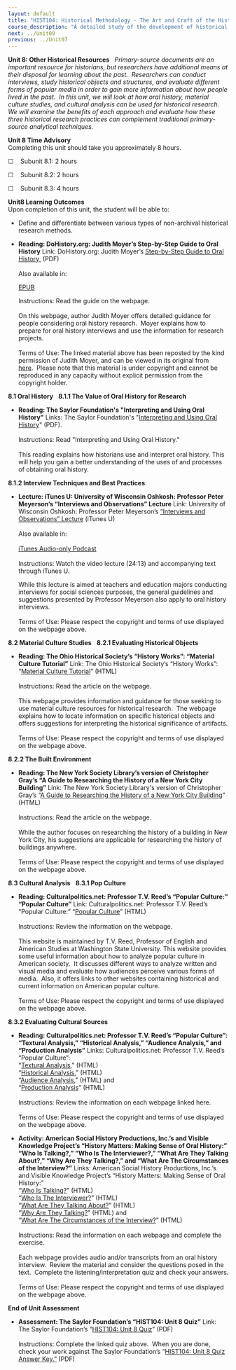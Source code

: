 ```yaml
---
layout: default
title: "HIST104: Historical Methodology - The Art and Craft of the Historian"
course_description: "A detailed study of the development of historical study as a distinct pursuit, focusing on historical research methods and the latest resources available to historians."
next: ../Unit09
previous: ../Unit07
---
```

**Unit 8: Other Historical Resources** <span id="8"></span> 
*<span>Primary-source documents are an important resource for
historians, but researchers have additional means at their disposal for
learning about the past.  Researchers can conduct interviews, study
historical objects and structures, and evaluate different forms of
popular media in order to gain more information about how people lived
in the past.  In this unit, we will look at how oral history, material
culture studies, and cultural analysis can be used for historical
research.  We will examine the benefits of each approach and evaluate
how these three historical research practices can complement traditional
primary-source analytical techniques.</span>*

**Unit 8 Time Advisory**  
Completing this unit should take you approximately 8 hours.  
  
 ☐    Subunit 8.1: 2 hours  
  
 ☐    Subunit 8.2: 2 hours  
  
 ☐    Subunit 8.3: 4 hours

**Unit8 Learning Outcomes**  
Upon completion of this unit, the student will be able to:  
-   Define and differentiate between various types of non-archival
    historical research methods.

-   **Reading: DoHistory.org: Judith Moyer’s Step-by-Step Guide to Oral
    History**
    Link: DoHistory.org: Judith Moyer’s [Step-by-Step Guide to Oral
    History ](http://www.saylor.org/site/wp-content/uploads/2011/08/HIST104-8.pdf) (PDF)  
        
     Also available in:  

    [EPUB](http://www.saylor.org/site/wp-content/uploads/2011/08/HIST104-8-Judith-Moyer.epub)  
      
     Instructions: Read the guide on the webpage.  
        
     On this webpage, author Judith Moyer offers detailed guidance for
    people considering oral history research.  Moyer explains how to
    prepare for oral history interviews and use the information for
    research projects.  
        
     Terms of Use: The linked material above has been reposted by the
    kind permission of Judith Moyer, and can be viewed in its original
    from
    [here](http://dohistory.org/on_your_own/toolkit/oralHistory.html).  Please
    note that this material is under copyright and cannot be reproduced
    in any capacity without explicit permission from the copyright
    holder. 

**8.1 Oral History** <span id="8.1"></span> 
**8.1.1 The Value of Oral History for Research** <span
id="8.1.1"></span> 
-   **Reading: The Saylor Foundation's "Interpreting and Using Oral
    History"**
    Links: The Saylor Foundation's "[Interpreting and Using Oral
    History](http://www.saylor.org/site/wp-content/uploads/2012/07/HIST104-8.1.1-Oral-History-FINAL.pdf)"
    (PDF).  
        
     Instructions: Read "Interpreting and Using Oral History."  
        
     This reading explains how historians use and interpret oral
    history. This will help you gain a better understanding of the uses
    of and processes of obtaining oral history.

**8.1.2 Interview Techniques and Best Practices** <span
id="8.1.2"></span> 
-   **Lecture: iTunes U: University of Wisconsin Oshkosh: Professor
    Peter Meyerson’s “Interviews and Observations” Lecture**
    Link: University of Wisconsin Oshkosh: Professor Peter Meyerson’s
    [“Interviews and Observations”
    Lecture](http://deimos3.apple.com/WebObjects/Core.woa/Browse/uwosh.edu.1447321294.01447321299.1892810775?i=1592260554) (iTunes
    U)  
        
     Also available in:  
        
     [iTunes Audio-only
    Podcast](http://deimos3.apple.com/WebObjects/Core.woa/Browse/uwosh.edu.1447321294.01903846285.1901341654?i=1286366417 "Audio-only Podcast")  
        
     Instructions: Watch the video lecture (24:13) and accompanying text
    through iTunes U.  
      
     While this lecture is aimed at teachers and education majors
    conducting interviews for social sciences purposes, the general
    guidelines and suggestions presented by Professor Meyerson also
    apply to oral history interviews.  
        
     Terms of Use: Please respect the copyright and terms of use
    displayed on the webpage above.

**8.2 Material Culture Studies** <span id="8.2"></span> 
**8.2.1 Evaluating Historical Objects** <span id="8.2.1"></span> 
-   **Reading: The Ohio Historical Society’s “History Works”: “Material
    Culture Tutorial”**
    Link: The Ohio Historical Society’s “History Works”: “[Material
    Culture
    Tutorial](http://ww2.ohiohistory.org/historyintheheartland/tutorials/detail.cfm?id=2)”
    (HTML)  
        
     Instructions: Read the article on the webpage.  
        
     This webpage provides information and guidance for those seeking to
    use material culture resources for historical research.  The webpage
    explains how to locate information on specific historical objects
    and offers suggestions for interpreting the historical significance
    of artifacts.  
        
     Terms of Use: Please respect the copyright and terms of use
    displayed on the webpage above.

**8.2.2 The Built Environment** <span id="8.2.2"></span> 
-   **Reading: The New York Society Library’s version of Christopher
    Gray’s “A Guide to Researching the History of a New York City
    Building”**
    Link: The New York Society Library's version of Christopher Gray’s
    “[A Guide to Researching the History of a New York City
    Building](http://www.nysoclib.org/articles/gray_1995.html)” (HTML)  
        
     Instructions: Read the article on the webpage.  
        
     While the author focuses on researching the history of a building
    in New York City, his suggestions are applicable for researching the
    history of buildings anywhere.  
        
     Terms of Use: Please respect the copyright and terms of use
    displayed on the webpage above.

**8.3 Cultural Analysis** <span id="8.3"></span> 
**8.3.1 Pop Culture** <span id="8.3.1"></span> 
-   **Reading: Culturalpolitics.net: Professor T.V. Reed’s “Popular
    Culture:” “Popular Culture”**
    Link: Culturalpolitics.net: Professor T.V. Reed’s “Popular Culture:”
    “[Popular Culture](http://culturalpolitics.net/popular_culture/)”
    (HTML)  
        
     Instructions: Review the information on the webpage.  
        
     This website is maintained by T.V. Reed, Professor of English and
    American Studies at Washington State University. This website
    provides some useful information about how to analyze popular
    culture in American society.  It discusses different ways to analyze
    written and visual media and evaluate how audiences perceive various
    forms of media.  Also, it offers links to other websites containing
    historical and current information on American popular culture.  
        
     Terms of Use: Please respect the copyright and terms of use
    displayed on the webpage above.

**8.3.2 Evaluating Cultural Sources** <span id="8.3.2"></span> 
-   **Reading: Culturalpolitics.net: Professor T.V. Reed’s “Popular
    Culture”: “Textural Analysis,” “Historical Analysis,” “Audience
    Analysis,” and “Production Analysis”**
    Links: Culturalpolitics.net: Professor T.V. Reed’s “Popular
    Culture”:  
     “[Textural
    Analysis](http://culturalpolitics.net/popular_culture/textual_analysis),” (HTML)  
     “[Historical
    Analysis](http://culturalpolitics.net/popular_culture/historical_analysis),” (HTML)  
     “[Audience
    Analysis](http://culturalpolitics.net/popular_culture/audience_analysis),” (HTML)
    and  
     “[Production
    Analysis](http://culturalpolitics.net/popular_culture/production_analysis)” (HTML)  
        
     Instructions: Review the information on each webpage linked here.  
        
     Terms of Use: Please respect the copyright and terms of use
    displayed on the webpage above.

-   **Activity: American Social History Productions, Inc.’s and Visible
    Knowledge Project’s “History Matters: Making Sense of Oral History:”
    “Who Is Talking?,” “Who Is The Interviewer?,” “What Are They Talking
    About?,” “Why Are They Talking?,” and “What Are The Circumstances of
    the Interview?”**
    Links: American Social History Productions, Inc.’s and Visible
    Knowledge Project’s “History Matters: Making Sense of Oral
    History:”  
     “[Who Is
    Talking?](http://historymatters.gmu.edu/mse/oral/question1.html)” (HTML)  
     “[Who Is The
    Interviewer?](http://historymatters.gmu.edu/mse/oral/question2.html)” (HTML)  
     “[What Are They Talking
    About?](http://historymatters.gmu.edu/mse/oral/question3.html)” (HTML)  
     “[Why Are They
    Talking?](http://historymatters.gmu.edu/mse/oral/question4.html)” (HTML)
    and  
     “[What Are The Circumstances of the
    Interview?](http://historymatters.gmu.edu/mse/oral/question5.html)” (HTML)  
        
     Instructions: Read the information on each webpage and complete the
    exercise.   
        
     Each webpage provides audio and/or transcripts from an oral history
    interview.  Review the material and consider the questions posed in
    the text.  Complete the listening/interpretation quiz and check your
    answers.  
        
     Terms of Use: Please respect the copyright and terms of use
    displayed on the webpage above.

**End of Unit Assessment** <span id="8.5"></span> 
-   **Assessment: The Saylor Foundation’s “HIST104: Unit 8 Quiz”**
    Link: The Saylor Foundation’s “[HIST104: Unit 8
    Quiz](http://www.saylor.org/site/wp-content/uploads/2011/05/HIST104-Unit7QuizAnswerKey.pdf)”
    (PDF)  
        
     Instructions: Complete the linked quiz above.  When you are done,
    check your work against The Saylor Foundation’s “[HIST104: Unit 8
    Quiz Answer
    Key.”](http://www.saylor.org/site/wp-content/uploads/2011/05/HIST104-Unit8QuizAnswerKey.pdf) (PDF)


